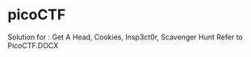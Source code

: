 # picoCTF
Solution for :
              Get A Head, 
              Cookies, 
              Insp3ct0r, 
              Scavenger Hunt
Refer to PicoCTF.DOCX
